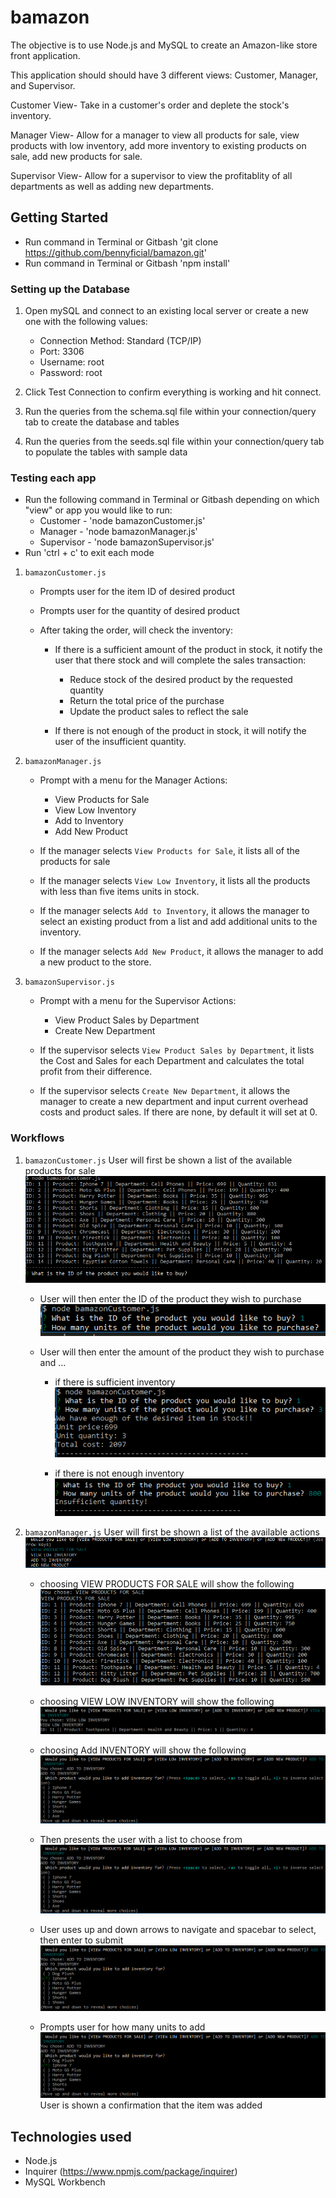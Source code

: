 # bamazon

The objective is to use Node.js and MySQL to create an Amazon-like store front application. 

This application should should have 3 different views: Customer, Manager, and Supervisor.

Customer View- Take in a customer's order and deplete the stock's inventory. 

Manager View- Allow for a manager to view all products for sale, view products with low inventory, add more inventory to existing products on sale, add new products for sale. 

Supervisor View- Allow for a supervisor to view the profitablity of all departments as well as adding new departments. 

## Getting Started

- Run command in Terminal or Gitbash 'git clone https://github.com/bennyficial/bamazon.git'
- Run command in Terminal or Gitbash 'npm install'

### Setting up the Database
1. Open mySQL and connect to an existing local server or create a new one with the following values:
    * Connection Method: Standard (TCP/IP)
    * Port: 3306
    * Username: root
    * Password: root

2. Click Test Connection to confirm everything is working and hit connect.

3. Run the queries from the schema.sql file within your connection/query tab to create the database and tables

4. Run the queries from the seeds.sql file within your connection/query tab to populate the tables with sample data

### Testing each app
- Run the following command in Terminal or Gitbash depending on which "view" or app you would like to run:
	* Customer - 'node bamazonCustomer.js'
	* Manager - 'node bamazonManager.js'
	* Supervisor - 'node bamazonSupervisor.js'
- Run 'ctrl + c' to exit each mode

1. `bamazonCustomer.js`
	* Prompts user for the item ID of desired product

	* Prompts user for the quantity of desired product

	* After taking the order, will check the inventory:
		* If there is a sufficient amount of the product in stock, it notify the user that there stock and will complete the sales transaction:
			* Reduce stock of the desired product by the requested quantity 
			* Return the total price of the purchase
			* Update the product sales to reflect the sale

		* If there is not enough of the product in stock, it will notify the user of the insufficient quantity. 

2. `bamazonManager.js`	

    * Prompt with a menu for the Manager Actions:
        * View Products for Sale
        * View Low Inventory
        * Add to Inventory
        * Add New Product

    * If the manager selects `View Products for Sale`, it lists all of the products for sale       

    * If the manager selects `View Low Inventory`, it lists all the products with less than five items units in stock.

    * If the manager selects `Add to Inventory`, it allows the manager to select an existing product from a list and add additional units to the inventory.

    * If the manager selects `Add New Product`, it allows the manager to add a new product to the store.

3. `bamazonSupervisor.js`   

     * Prompt with a menu for the Supervisor Actions:
        * View Product Sales by Department
        * Create New Department

    * If the supervisor selects `View Product Sales by Department`, it lists the Cost and Sales for each Department and calculates the total profit from their difference. 

    * If the supervisor selects `Create New Department`, it allows the manager to create a new department and input current overhead costs and product sales. If there are none, by default it will set at 0.        

### Workflows
1. `bamazonCustomer.js`
User will first be shown a list of the available products for sale
![Product List](/images/cust1.PNG?raw=true)

    * User will then enter the ID of the product they wish to purchase
    ![Item ID](/images/cust2.PNG?raw=true)

    * User will then enter the amount of the product they wish to purchase and ...

        * if there is sufficient inventory  
        ![Item QtyT](/images/cust3.PNG?raw=true)

        * if there is not enough inventory  
        ![Alt QtyF](/images/cust4.PNG?raw=true)

2. `bamazonManager.js`
User will first be shown a list of the available actions
![Manager List](/images/man1.PNG?raw=true)

    * choosing VIEW PRODUCTS FOR SALE will show the following
    ![Product List](/images/man2.PNG?raw=true)

    * choosing VIEW LOW INVENTORY will show the following 
    ![Low List](/images/man3.PNG?raw=true)

    * choosing Add INVENTORY will show the following 
    ![Add Item](/images/man4.PNG?raw=true)

    * Then presents the user with a list to choose from
    ![Add Item List](/images/man4.PNG?raw=true)

    * User uses up and down arrows to navigate and spacebar to select, then enter to submit
    ![Add Item Choice](/images/man5.PNG?raw=true)
    
    * Prompts user for how many units to add
    ![Add Item Qty](/images/man5.PNG?raw=true)
    User is shown a confirmation that the item was added

## Technologies used
- Node.js
- Inquirer (https://www.npmjs.com/package/inquirer)
- MySQL Workbench
